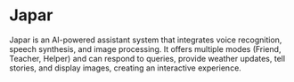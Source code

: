 # Japar
Japar is an AI-powered assistant system that integrates voice recognition, speech synthesis, and image processing. It offers multiple modes (Friend, Teacher, Helper) and can respond to queries, provide weather updates, tell stories, and display images, creating an interactive experience.
